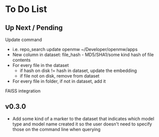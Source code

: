 # To Do List
## Up Next / Pending
Update command
 - i.e. repo_search update openmw ~/Developer/openmw/apps
 - New column in dataset: file_hash - MD5/SHA1/some kind hash of file contents
 - For every file in the dataset
    - if hash on disk != hash in dataset, update the embedding
    - if file not on disk, remove from dataset
 - For every file in folder, if not in dataset, add it

FAISS integration

## v0.3.0
- Add some kind of a marker to the dataset that indicates which model type and model name created it so the user doesn't need to specify those on the command line when querying